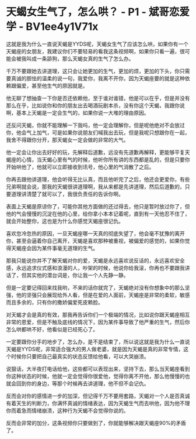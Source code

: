# 天蝎女生气了，怎么哄？ - P1 - 斌哥恋爱学 - BV1ee4y1V71x

这就是我为什么一直说天蝎是YYDS呢，天蝎女生气了应该怎么哄，如果你有一个天蝎座的女朋友，我建议你们不要轻易的看我这条视频啊，如果你只看一遍，很可能会被我叫成一条舔狗，那么天蝎女真的生气了怎么办。

千万不要跟她去讲道理，这只会让她更加的生气，更加的烦，更加的下头，你只需要真诚的胆怯的温柔的说一句，我爱你，我离不开你，因为天蝎座要的就是这种依赖跟偏爱，甚至他生气的原因就是。

他无聊了想抽查一下你是否还依赖他，至于谁对谁错，他是可以在乎，但是并没有那么在乎，比如说你和你的朋友出去喝酒玩剧本杀，没有你这个天蝎，我跟你说啊，基本上天蝎是一定会生气的，如果你说一大堆的理由原因。

还反问天蝎，你就不能理解一下我吗，他一定会理解你，但是呢他绝对不会放过你，他会气上加气，可是如果你说朋友们喊我出去玩，但是我呢只想跟你在一起，我舍不得跟你分开，那天蝎女一定会做的非常的大气。

他一定会让你出去好好的玩，先解释后道歉，远没有先道歉再解释，更能够平复天蝎座的心情，当天蝎心里有气的时候，他听你所有讲的东西都是乱的，但是只要你开始哄他了，他就可以立即接收到讯号，他心里的气消散了之后。

你再去跟他讲道理，他会听得无比认真，而且他听完了之后，他还会更爱你，有些兄弟啊就会说，那我的天蝎很讲道理啊，我从来都是先讲道理，然后后道歉的，只要道理讲清楚了就可以了，我很负责任的告诉你啊。

表面上天蝎是原谅你了，可能你其他方面做的还过得去，他只是暂时放过你了，但他的气会慢慢的沉淀在他的心里，给你拿小本本记着呢，直到有一天他忍不住了，就会开始整你，这也是为什么你感觉天蝎座很记仇。

喜欢忽冷忽热的原因，一旦天蝎座哪一天真的彻底失望了，他会毫不犹豫的离开你，甚至会逼着你自己离开，天蝎是喜欢那种被重视，被偏爱的感觉的，如果你觉得天蝎座会因为某件事毫无道理的生气。

那我只能说你并不了解天蝎对你的爱，天蝎是永远喜欢说反话的，永远喜欢安全感，永远追求仪式感和浪漫的人，吵架的时候，他说你给我滚，你再也不要跟我讲话了，但其实他的潜台词是，你让我一个人先静一静。

但是一定要记得回来找我哟，不来的话你就完了，天蝎绝对没有你想象中的那么坚强，他的坚强只会展现给外人看，但是在爱的人面前，天蝎座是非常的柔软，敏感而且多余的，只有你的撒娇偏爱死皮赖脸。

对天蝎才会是真的有效，那我再告诉你们一个极端的情况，比如说你跟天蝎座相互非常的恩爱，但是不触及底线的情况下，因为某件事导致了他严重的生气，然后你怎么哄都哄不好，他看似是已经死心了。

一定要跟你分手的地步了，怎么办，是不是结束了，所以说这就是我为什么一直说天蝎是YYDS呢，非常适合强大的男人做老婆，就是因为天蝎是真的非常专情，这个时候你只要把自己最真实的状态反馈给他看，可以大哭崩溃。

说狠话，大半夜打电话给他，这些都可以表现出来，坚持下去，那么当天蝎座看到你这种状态的时候，他就一定会觉得你很爱他，觉得你离不开他，那么他慢慢的也就会回到你的身边，等那个时候再去讲道理，他不但不会记仇。

反而会对你的感情进一步的加深，但记得千万不要用套路，天蝎对一个人是否真诚有着天生的判断力，你满怀真诚的情绪表达，因为天蝎生气而去哄他，因为他不理你而着急而情绪崩溃，这种行为天蝎不会觉得你说的。

反而会非常的加分，这条视频你只要做到了，你就能够解决跟天蝎座90%的矛盾了。